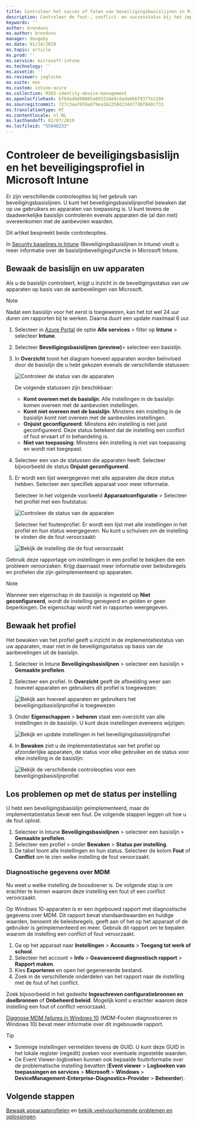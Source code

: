 ```yaml
---
title: Controleer het succes of falen van beveiligingsbasislijnen in Microsoft Intune - Azure | Microsoft Docs
description: Controleer de fout-, conflict- en successtatus bij het implementeren van beveiligingsbasislijnen voor gebruikers en apparaten in Microsoft Intune MDM. Leer hoe u problemen oplost met clientlogboeken en bekijk de rapportagefuncties in Intune.
keywords: ''
author: brenduns
ms.author: brenduns
manager: dougeby
ms.date: 01/24/2019
ms.topic: article
ms.prod: ''
ms.service: microsoft-intune
ms.technology: ''
ms.assetid: ''
ms.reviewer: joglocke
ms.suite: ems
ms.custom: intune-azure
ms.collection: M365-identity-device-management
ms.openlocfilehash: bfbdad6d98065a691528d4cdada0b6f9377e1109
ms.sourcegitcommit: 727c3ae7659ad79ea162250d234d7730f840c731
ms.translationtype: HT
ms.contentlocale: nl-NL
ms.lasthandoff: 02/07/2019
ms.locfileid: "55848233"
---
```

# <a name="monitor-the-security-baseline-and-profile-in-microsoft-intune"></a>Controleer de beveiligingsbasislijn en het beveiligingsprofiel in Microsoft Intune

Er zijn verschillende controleopties bij het gebruik van beveiligingsbasislijnen. U kunt het beveiligingsbasislijnprofiel bewaken dat op uw gebruikers en apparaten van toepassing is. U kunt tevens de daadwerkelijke basislijn controleren evenals apparaten die (al dan niet) overeenkomen met de aanbevolen waarden.

Dit artikel bespreekt beide controleopties.

In [Security baselines in Intune](security-baselines.md) (Beveiligingsbasislijnen in Intune) vindt u meer informatie over de basislijnbeveiligingsfunctie in Microsoft Intune.

## <a name="monitor-the-baseline-and-your-devices"></a>Bewaak de basislijn en uw apparaten

Als u de basislijn controleert, krijgt u inzicht in de beveiligingsstatus van uw apparaten op basis van de aanbevelingen van Microsoft.

> [!NOTE]
> Nadat een basislijn voor het eerst is toegewezen, kan het tot wel 24 uur duren om rapporten bij te werken. Daarna duurt een update maximaal 6 uur.

1. Selecteer in [Azure Portal](https://portal.azure.com/) de optie **Alle services** > filter op **Intune** > selecteer **Intune**.
2. Selecteer **Beveiligingsbasislijnen (preview)**> selecteer een basislijn.
3. In **Overzicht** toont het diagram hoeveel apparaten worden beïnvloed door de basislijn die u hebt gekozen evenals de verschillende statussen:

    ![Controleer de status van de apparaten](./media/security-baselines-monitor/overview.png)

    De volgende statussen zijn beschikbaar:

    - **Komt overeen met de basislijn**: Alle instellingen in de basislijn komen overeen met de aanbevolen instellingen.
    - **Komt niet overeen met de basislijn**: Minstens één instelling in de basislijn komt niet overeen met de aanbevolen instellingen.
    - **Onjuist geconfigureerd**: Minstens één instelling is niet juist geconfigureerd. Deze status betekent dat de instelling een conflict of fout ervaart of in behandeling is.
    - **Niet van toepassing**: Minstens één instelling is niet van toepassing en wordt niet toegepast.

4. Selecteer een van de statussen die apparaten heeft. Selecteer bijvoorbeeld de status **Onjuist geconfigureerd**.

5. Er wordt een lijst weergegeven met alle apparaten die deze status hebben. Selecteer een specifiek apparaat voor meer informatie. 

    Selecteer in het volgende voorbeeld **Apparaatconfiguratie** > Selecteer het profiel met een foutstatus:

    ![Controleer de status van de apparaten](./media/security-baselines-monitor/device-configuration-profile-list.png)

    Selecteer het foutenprofiel. Er wordt een lijst met alle instellingen in het profiel en hun status weergegeven. Nu kunt u schuiven om de instelling te vinden die de fout veroorzaakt:

    ![Bekijk de instelling die de fout veroorzaakt](./media/security-baselines-monitor/profile-with-error-status.png)

Gebruik deze rapportage om instellingen in een profiel te bekijken die een probleem veroorzaken. Krijg daarnaast meer informatie over beleidsregels en profielen die zijn geïmplementeerd op apparaten.

> [!NOTE]
> Wanneer een eigenschap in de basislijn is ingesteld op **Niet geconfigureerd**, wordt de instelling genegeerd en gelden er geen beperkingen. De eigenschap wordt niet in rapporten weergegeven.

## <a name="monitor-the-profile"></a>Bewaak het profiel

Het bewaken van het profiel geeft u inzicht in de implementatiestatus van uw apparaten, maar niet in de beveiligingsstatus op basis van de aanbevelingen uit de basislijn.

1. Selecteer in Intune **Beveiligingsbasislijnen** > selecteer een basislijn > **Gemaakte profielen**.

2. Selecteer een profiel. In **Overzicht** geeft de afbeelding weer aan hoeveel apparaten en gebruikers dit profiel is toegewezen:

    ![Bekijk aan hoeveel apparaten en gebruikers het beveiligingsbasislijnprofiel is toegewezen](./media/security-baselines-monitor/existing-profile-overview.png)

3. Onder **Eigenschappen** > **beheren** staat een overzicht van alle instellingen in de basislijn. U kunt deze instellingen eveneens wijzigen:

    ![Bekijk en update instellingen in het beveiligingsbasislijnprofiel](./media/security-baselines-monitor/manage-settings.png)

4. In **Bewaken** ziet u de implementatiestatus van het profiel op afzonderlijke apparaten, de status voor elke gebruiker en de status voor elke instelling in de basislijn:

    ![Bekijk de verschillende controleopties voor een beveiligingsbasislijnprofiel](./media/security-baselines-monitor/monitor-status-options.png)

## <a name="troubleshoot-using-per-setting-status"></a>Los problemen op met de status per instelling

U hebt een beveiligingsbasislijn geïmplementeerd, maar de implementatiestatus bevat een fout. De volgende stappen leggen uit hoe u de fout oplost.

1. Selecteer in Intune **Beveiligingsbasislijnen** > selecteer een basislijn > **Gemaakte profielen**.
2. Selecteer een profiel > onder **Bewaken** > **Status per instelling**.
3. De tabel toont alle instellingen en hun status. Selecteer de kolom **Fout** of **Conflict** om te zien welke instelling de fout veroorzaakt.

### <a name="mdm-diagnostic-information"></a>Diagnostische gegevens over MDM

Nu weet u welke instelling de boosdoener is. De volgende stap is om erachter te komen waarom deze instelling een fout of een conflict veroorzaakt. 

Op Windows 10-apparaten is er een ingebouwd rapport met diagnostische gegevens over MDM. Dit rapport bevat standaardwaarden en huidige waarden, benoemt de beleidsregels, geeft aan of het op het apparaat of de gebruiker is geïmplementeerd en meer. Gebruik dit rapport om te bepalen waarom de instelling een conflict of fout veroorzaakt.

1. Ga op het apparaat naar **Instellingen** > **Accounts** > **Toegang tot werk of school**.
2. Selecteer het account > **Info** > **Geavanceerd diagnostisch rapport** > **Rapport maken**.
3. Kies **Exporteren** en open het gegenereerde bestand.
4. Zoek in de verschillende onderdelen van het rapport naar de instelling met de fout of het conflict.

  Zoek bijvoorbeeld in het gedeelte **Ingeschreven configuratiebronnen en doelbronnen** of **Onbeheerd beleid**. Mogelijk komt u erachter waarom deze instelling een fout of conflict veroorzaakt.

[Diagnose MDM failures in Windows 10](https://docs.microsoft.com/windows/client-management/mdm/diagnose-mdm-failures-in-windows-10) (MDM-Fouten diagnosticeren in Windows 10) bevat meer informatie over dit ingebouwde rapport.

> [!TIP]
> - Sommige instellingen vermelden tevens de GUID. U kunt deze GUID in het lokale register (regedit) zoeken voor eventuele ingestelde waarden.
> - De Event Viewer-logboeken kunnen ook bepaalde foutinformatie over de problematische instelling bevatten (**Event viewer** > **Logboeken van toepassingen en services** > **Microsoft** > **Windows** > **DeviceManagement-Enterprise-Diagnostics-Provider** > **Beheerder**).

## <a name="next-steps"></a>Volgende stappen

[Bewaak apparaatprofielen](device-profile-monitor.md) en [bekijk veelvoorkomende problemen en oplossingen](device-profile-troubleshoot.md).
